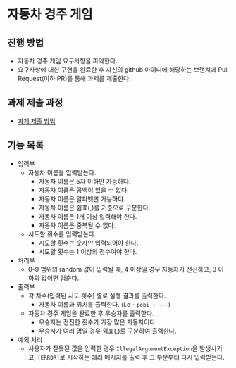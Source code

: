 # 자동차 경주 게임
## 진행 방법
* 자동차 경주 게임 요구사항을 파악한다.
* 요구사항에 대한 구현을 완료한 후 자신의 github 아이디에 해당하는 브랜치에 Pull Request(이하 PR)를 통해 과제를 제출한다.

## 과제 제출 과정
* [과제 제출 방법](https://github.com/next-step/nextstep-docs/tree/master/precourse)

## 기능 목록
* 입력부
  * 자동차 이름을 입력받는다.
    * 자동차 이름은 5자 이하만 가능하다.
    * 자동차 이름은 공백이 있을 수 없다.
    * 자동차 이름은 알파벳만 가능하다.
    * 자동차 이름은 쉼표(,)를 기준으로 구분한다.
    * 자동차 이름은 1개 이상 입력해야 한다.
    * 자동차 이름은 중복될 수 없다.
  * 시도할 횟수를 입력받는다.
    * 시도할 횟수는 숫자만 입력되어야 한다.
    * 시도할 횟수는 1 이상의 정수여야 한다.
* 처리부
  * 0-9 범위의 random 값이 입력될 때, 4 이상일 경우 자동차가 전진하고, 3 이하의 값이면 멈춘다.
* 출력부
  * 각 차수(입력된 시도 횟수) 별로 실행 결과를 출력한다.
    * 자동차 이름과 위치를 출력한다. (i.e - `pobi : ---`)
  * 자동차 경주 게임을 완료한 후 우승자를 출력한다.
    * 우승자는 전진한 횟수가 가장 많은 자동차이다.
    * 우승자가 여러 명일 경우 쉼표(,)로 구분하여 출력한다.
* 예외 처리
  * 사용자가 잘못된 값을 입력한 경우 `IllegalArgumentException`을 발생시키고, `[ERROR]`로 시작하는 에러 메시지를 출력 후 그 부분부터 다시 입력받는다.
